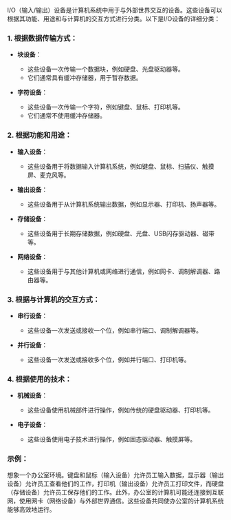 I/O（输入/输出）设备是计算机系统中用于与外部世界交互的设备。这些设备可以根据其功能、用途和与计算机的交互方式进行分类。以下是I/O设备的详细分类：

### 1. 根据数据传输方式：

- **块设备**：
  - 这些设备一次传输一个数据块，例如硬盘、光盘驱动器等。
  - 它们通常具有缓冲存储器，用于暂存数据。

- **字符设备**：
  - 这些设备一次传输一个字符，例如键盘、鼠标、打印机等。
  - 它们通常不使用缓冲存储器。

### 2. 根据功能和用途：

- **输入设备**：
  - 这些设备用于将数据输入计算机系统，例如键盘、鼠标、扫描仪、触摸屏、麦克风等。

- **输出设备**：
  - 这些设备用于从计算机系统输出数据，例如显示器、打印机、扬声器等。

- **存储设备**：
  - 这些设备用于长期存储数据，例如硬盘、光盘、USB闪存驱动器、磁带等。

- **网络设备**：
  - 这些设备用于与其他计算机或网络进行通信，例如网卡、调制解调器、路由器等。

### 3. 根据与计算机的交互方式：

- **串行设备**：
  - 这些设备一次发送或接收一个位，例如串行端口、调制解调器等。

- **并行设备**：
  - 这些设备一次发送或接收多个位，例如并行端口、打印机等。

### 4. 根据使用的技术：

- **机械设备**：
  - 这些设备使用机械部件进行操作，例如传统的硬盘驱动器、打印机等。

- **电子设备**：
  - 这些设备使用电子技术进行操作，例如固态驱动器、触摸屏等。

### 示例：

想象一个办公室环境。键盘和鼠标（输入设备）允许员工输入数据，显示器（输出设备）允许员工查看他们的工作，打印机（输出设备）允许员工打印文件，而硬盘（存储设备）允许员工保存他们的工作。此外，办公室的计算机可能还连接到互联网，使用网卡（网络设备）与外部世界通信。这些设备共同使办公室的计算机系统能够高效地运行。